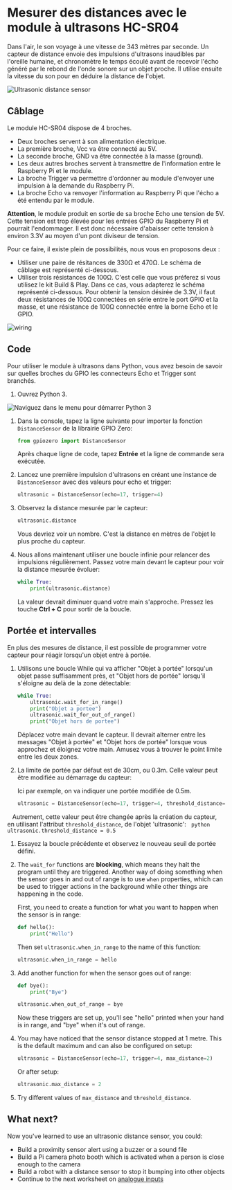 # Mesurer des distances avec le module à ultrasons HC-SR04 

Dans l'air, le son voyage à une vitesse de 343 mètres par seconde. Un capteur de distance envoie des impulsions d'ultrasons inaudibles par l'oreille humaine, et chronomètre le temps écoulé avant de recevoir l'écho généré par le rebond de l'onde sonore sur un objet proche. Il utilise ensuite la vitesse du son pour en déduire la distance de l'objet.

![Ultrasonic distance sensor](images/ultrasonic-distance-sensor.png)

## Câblage

Le module HC-SR04 dispose de 4 broches. 
* Deux broches servent à son alimentation électrique.
 * La première broche, Vcc va être connecté au 5V.
 * La seconde broche, GND va être connectée à la masse (ground).
* Les deux autres broches servent à transmettre de l'information entre le Raspberry Pi et le module.
 * La broche Trigger va permettre d'ordonner au module d'envoyer une impulsion à la demande du Raspberry Pi.
 * La broche Echo va renvoyer l'information au Raspberry Pi que l'écho a été entendu par le module.

**Attention**, le module produit en sortie de sa broche Echo une tension de 5V. Cette tension est trop élevée pour les entrées GPIO du Raspberry Pi et pourrait l'endommager. Il est donc nécessaire d'abaisser cette tension à environ 3.3V au moyen d'un pont diviseur de tension. 

Pour ce faire, il existe plein de possibilités, nous vous en proposons deux :
* Utiliser une paire de résitances de 330Ω et 470Ω. Le schéma de câblage est représenté ci-dessous.
* Utiliser trois résistances de 100Ω. C'est celle que vous préferez si vous utilisez le kit Build & Play. Dans ce cas, vous adapterez le schéma représenté ci-dessous. Pour obtenir la tension désirée de 3.3V, il faut deux résistances de 100Ω connectées en série entre le port GPIO et la masse, et une résistance de 100Ω connectée entre la borne Echo et le GPIO.


![wiring](images/wiring-uds.png)

## Code

Pour utiliser le module à ultrasons dans Python, vous avez besoin de savoir sur quelles broches du GPIO les connecteurs Echo et Trigger sont branchés.

1. Ouvrez Python 3. 

![Naviguez dans le menu pour démarrer Python 3](images/python3-app-menu.png)

1. Dans la console, tapez la ligne suivante pour importer la fonction `DistanceSensor` de la librairie GPIO Zero:

    ```python
    from gpiozero import DistanceSensor
    ```

    Après chaque ligne de code, tapez **Entrée** et la ligne de commande sera exécutée.

1. Lancez une première impulsion d'ultrasons en créant une instance de `DistanceSensor` avec des valeurs pour echo et trigger:

    ```python
    ultrasonic = DistanceSensor(echo=17, trigger=4)
    ```

1. Observez la distance mesurée par le capteur:

    ```python
    ultrasonic.distance
    ```

    Vous devriez voir un nombre. C'est la distance en mètres de l'objet le plus proche du capteur.
    
1. Nous allons maintenant utiliser une boucle infinie pour relancer des impulsions régulièrement. Passez votre main devant le capteur pour voir la distance mesurée évoluer:

    ```python
    while True:
        print(ultrasonic.distance)
    ```

    La valeur devrait diminuer quand votre main s'approche. Pressez les touche **Ctrl + C** pour sortir de la boucle.

## Portée et intervalles

En plus des mesures de distance, il est possible de programmer votre capteur pour réagir lorsqu'un objet entre à portée.

1. Utilisons une boucle While qui va afficher "Objet à portée" lorsqu'un objet passe suffisamment près, et "Objet hors de portée" lorsqu'il s'éloigne au delà de la zone détectable:
    
    ```python
    while True:
        ultrasonic.wait_for_in_range()
        print("Objet a portee")
        ultrasonic.wait_for_out_of_range()
        print("Objet hors de portee")
    ```
    Déplacez votre main devant le capteur. Il devrait alterner entre les messages "Objet à portée" et "Objet hors de portée" lorsque vous approchez et éloignez votre main. Amusez vous à trouver le point limite entre les deux zones.
    
1. La limite de portée par défaut est de 30cm, ou 0.3m. Celle valeur peut être modifiée au démarrage du capteur:

    Ici par exemple, on va indiquer une portée modifiée de 0.5m.

    ```python
    ultrasonic = DistanceSensor(echo=17, trigger=4, threshold_distance=0.5)
    ```
    
    Autrement, cette valeur peut être changée après la création du capteur, en utilisant l'attribut `threshold_distance`, de l'objet 'ultrasonic':
   
    ```python
    ultrasonic.threshold_distance = 0.5
    ```

1. Essayez la boucle précédente et observez le nouveau seuil de portée défini.

1. The `wait_for` functions are **blocking**, which means they halt the program until they are triggered. Another way of doing something when the sensor goes in and out of range is to use `when` properties, which can be used to trigger actions in the background while other things are happening in the code.

    First, you need to create a function for what you want to happen when the sensor is in range:

    ```python
    def hello():
        print("Hello")
    ```

    Then set `ultrasonic.when_in_range` to the name of this function:

    ```python
    ultrasonic.when_in_range = hello
    ```

1. Add another function for when the sensor goes out of range:

    ```python
    def bye():
        print("Bye")

    ultrasonic.when_out_of_range = bye
    ```

    Now these triggers are set up, you'll see "hello" printed when your hand is in range, and "bye" when it's out of range.

1. You may have noticed that the sensor distance stopped at 1 metre. This is the default maximum and can also be configured on setup:

    ```python
    ultrasonic = DistanceSensor(echo=17, trigger=4, max_distance=2)
    ```

    Or after setup:

    ```python
    ultrasonic.max_distance = 2
    ```

1. Try different values of `max_distance` and `threshold_distance`.

## What next?

Now you've learned to use an ultrasonic distance sensor, you could:

- Build a proximity sensor alert using a buzzer or a sound file
- Build a Pi camera photo booth which is activated when a person is close enough to the camera
- Build a robot with a distance sensor to stop it bumping into other objects
- Continue to the next worksheet on [analogue inputs](analogue.md)
